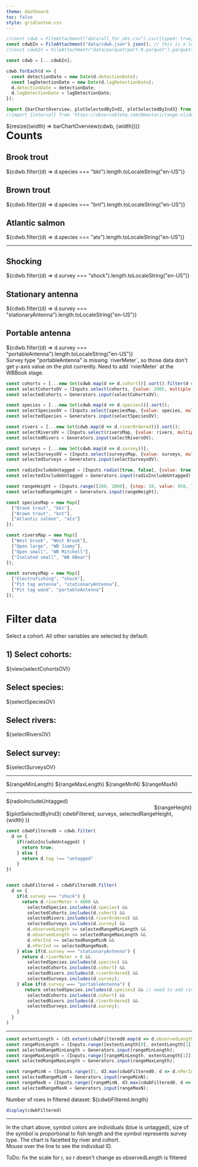 ```yaml
---
theme: dashboard
toc: false
style: gridCustom.css
---
```


```js
//const cdwb = FileAttachment("data/all_for_obs.csv").csv({typed: true});
const cdwbIn = FileAttachment("data/cdwb.json").json(); // this is a lot faster than the parquet file
//const cdwbIn = FileAttachment("data/parquet/part-0.parquet").parquet();
```


```js
const cdwb = [...cdwbIn];

cdwb.forEach(d => {
  const detectionDate = new Date(d.detectionDate); 
  const lagDetectionDate = new Date(d.lagDetectionDate); 
  d.detectionDate = detectionDate;
  d.lagDetectionDate = lagDetectionDate;
});
```

```js
import {barChartOverview, plotSelectedByInd2, plotSelectedByInd3} from "./components/overviewGraphs.js";
//import {interval} from 'https://observablehq.com/@mootari/range-slider';
```


<!-- Cards with big numbers -->

<div class="wrapper1">
  <div class="card countsGraph">
    ${resize((width) => barChartOverview(cdwb, {width}))}
  </div>
  <div class="summaryVertical">
    <b style="font-size: 28px;">Counts</b>
    <div class="card">
      <h2>Brook trout</h2>
      <span class="big">${cdwb.filter((d) => d.species === "bkt").length.toLocaleString("en-US")}</span>
    </div>
    <div class="card">
      <h2>Brown trout</h2>
      <span class="big">${cdwb.filter((d) => d.species === "bnt").length.toLocaleString("en-US")}</span>
    </div>
    <div class="card">
      <h2>Atlantic salmon</h2>
      <span class="big">${cdwb.filter((d) => d.species === "ats").length.toLocaleString("en-US")}</span>
    </div>
    <hr>
    <div class="card">
      <h2>Shocking</h2>
      <span class="big">${cdwb.filter((d) => d.survey === "shock").length.toLocaleString("en-US")}</span>
    </div>
      <div class="card">
      <h2>Stationary antenna</h2>
      <span class="big">${cdwb.filter((d) => d.survey === "stationaryAntenna").length.toLocaleString("en-US")}</span>
    </div>
      <div class="card">
      <h2>Portable antenna</h2>
      <span class="big">${cdwb.filter((d) => d.survey === "portableAntenna").length.toLocaleString("en-US")}</span>
    </div>
  </div>
</div>

<div class = "small note">
  Survey type "portableAntenna" is missing `riverMeter`, so those data don't get y-axis value on the plot currently. Need to add `rvierMeter` at the WBBook stage.
</div>

```js
const cohorts = [...new Set(cdwb.map(d => d.cohort))].sort().filter(d => isFinite(d));
const selectCohortsOV = (Inputs.select(cohorts, {value: 2005, multiple: 8, width: 90}));
const selectedCohorts = Generators.input(selectCohortsOV);

const species = [...new Set(cdwb.map(d => d.species))].sort();
const selectSpeciesOV = (Inputs.select(speciesMap, {value: species, multiple: true, width: 80}));
const selectedSpecies = Generators.input(selectSpeciesOV);

const rivers = [...new Set(cdwb.map(d => d.riverOrdered))].sort();
const selectRiversOV = (Inputs.select(riversMap, {value: rivers, multiple: true, width: 120}));
const selectedRivers = Generators.input(selectRiversOV);

const surveys = [...new Set(cdwb.map(d => d.survey))];
const selectSurveysOV = (Inputs.select(surveysMap, {value: surveys, multiple: true, width: 160}));
const selectedSurveys = Generators.input(selectSurveysOV);

const radioIncludeUntagged = (Inputs.radio([true, false], {value: true, label: "Include untagged fish?"}));
const selectedIncludeUntagged = Generators.input(radioIncludeUntagged);

const rangeHeight = (Inputs.range([200, 2000], {step: 10, value: 950, label: 'Chart height'}));
const selectedRangeHeight = Generators.input(rangeHeight);
```

```js
const speciesMap = new Map([
  ["Brook trout", "bkt"],
  ["Brown trout", "bnt"],
  ["Atlantic salmon", "ats"]
]);

const riversMap = new Map([
  ["West brook", "West Brook"],
  ["Open large", "WB Jimmy"],
  ["Open small", "WB Mitchell"],
  ["Isolated small", "WB OBear"]
]);

const surveysMap = new Map([
  ["Electrofishing", "shock"],
  ["Pit tag antenna", "stationaryAntenna"],
  ["Pit tag wand", "portableAntenna"]
]);
```

<div class="wrapper2">
  <div class="card selectors">
    <h1 style="margin-bottom: 20px"><strong>Filter data</strong></h1>
    Select a cohort. All other variables are selected by default.
    <div style="margin-top: 20px">
      <h2>1) Select cohorts:</h2>
      ${view(selectCohortsOV)}
    </div>
    <div style="margin-top: 20px">
      <h2>Select species:</h2>
      ${selectSpeciesOV}
    </div>
    <div style="margin-top: 20px">
      <h2>Select rivers:</h2>
      ${selectRiversOV}
    </div>
    <div style="margin-top: 20px">
      <h2>Select survey:</h2>
      ${selectSurveysOV}
    </div>
    <hr>
    ${rangeMinLength}
    ${rangeMaxLength}
    ${rangeMinN}
    ${rangeMaxN}
    <hr>
    ${radioIncludeUntagged}
  </div>
  <div class="card rasterGraph">
    <div style="display: flex; flex-direction: column; align-items: flex-end;">
      ${rangeHeight}
    </div>
    <div>
      ${plotSelectedByInd3(
        cdwbFiltered,
        surveys,
        selectedRangeHeight,
        {width}
      )}
    </div>
  </div>
</div>

```js
const cdwbFiltered0 = cdwb.filter(
  d => {
    if(radioIncludeUntagged) {
      return true;
    } else {
      return d.tag !== "untagged"
    } 
})
```

```js

const cdwbFiltered = cdwbFiltered0.filter(
  d => {
    if(d.survey === "shock") {
      return d.riverMeter > 4000 && 
        selectedSpecies.includes(d.species) &&
        selectedCohorts.includes(d.cohort) &&
        selectedRivers.includes(d.riverOrdered) &&
        selectedSurveys.includes(d.survey) &&
        d.observedLength >= selectedRangeMinLength &&
        d.observedLength <= selectedRangeMaxLength &&
        d.nPerInd >= selectedRangeMinN &&
        d.nPerInd <= selectedRangeMaxN;
    } else if(d.survey === "stationaryAntenna") {
      return d.riverMeter > 0 && 
        selectedSpecies.includes(d.species) &&
        selectedCohorts.includes(d.cohort) &&
        selectedRivers.includes(d.riverOrdered) &&
        selectedSurveys.includes(d.survey);
    } else if(d.survey === "portableAntenna") {
       return selectedSpecies.includes(d.species) && // need to add riverMeter to survey==portableAntenna
        selectedCohorts.includes(d.cohort) &&
        selectedRivers.includes(d.riverOrdered) &&
        selectedSurveys.includes(d.survey);
    }
  }
)
```

---

```js
const extentLength = (d3.extent(cdwbFiltered0.map(d => d.observedLength)))
const rangeMinLength = (Inputs.range([extentLength[0], extentLength[1]], {step: 10, value: extentLength[0], label: 'Minimum fish length:'}));
const selectedRangeMinLength = Generators.input(rangeMinLength);
const rangeMaxLength = (Inputs.range([rangeMinLength, extentLength[1]], {step: 10, value: extentLength[1], label: 'Maximum fish length:'}));
const selectedRangeMaxLength = Generators.input(rangeMaxLength);

const rangeMinN = (Inputs.range([1, d3.max(cdwbFiltered0, d => d.nPerInd)], {step: 1, value: 1, label: 'Minimum num obs/fish:'}));
const selectedRangeMinN = Generators.input(rangeMinN);
const rangeMaxN = (Inputs.range([rangeMinN, d3.max(cdwbFiltered0, d => d.nPerInd)], {step: 1, value: d3.max(cdwbFiltered0, d => d.nPerInd), label: 'Maximum num obs/fish:'}));
const selectedRangeMaxN = Generators.input(rangeMaxN);
```

Number of rows in filtered dataset: ${cdwbFiltered.length}

```js
display(cdwbFiltered)
```

<hr>



In the chart above, symbol colors are individuals (blue is untagged), size of the symbol is proportional to fish length and the symbol represents survey type. The chart is facetted by river and cohort.  
Mouse over the line to see the individual ID.

ToDo: fix the scale for r, so r doesn't change as observedLength is filtered

